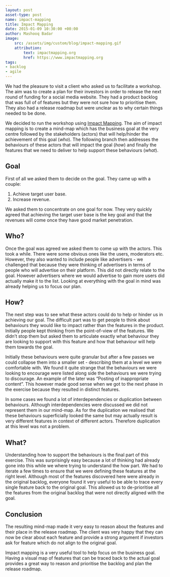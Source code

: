 ```yaml
---
layout: post
asset-type: post
name: impact-mapping
title: Impact Mapping
date: 2015-01-09 10:30:00 +00:00
author: Mashooq Badar
image:
    src: /assets/img/custom/blog/impact-mapping.gif
    attribution:
        text: impactmapping.org
        href: https://www.impactmapping.org
tags:
- backlog
- agile
---
```


We had the pleasure to visit a client who asked us to facilitate a workshop. The aim was to create a plan for their investors in order to release the next round of funding for a social media website. They had a product backlog that was full of of features but they were not sure how to prioritise them. They also had a release roadmap but were unclear as to why certain things needed to be done. 

We decided to run the workshop using [Impact Mapping](http://www.impactmapping.org). The aim of impact mapping is to create a mind-map which has the business goal at the very centre followed by the stakeholders (actors) that will help/hinder the achievement of this goal (*who*). The following branch then addresses the behaviours of these actors that will impact the goal (*how*) and finally the features that we need to deliver to help support these behaviours (*what*).

## Goal
First of all we asked them to decide on the goal. They came up with a couple:

1. Achieve target user base.
2. Increase revenue.

We asked them to concentrate on one goal for now. They very quickly agreed that achieving the target user base is the key goal and that the revenues will come once they have good market penetration. 

## Who?
Once the goal was agreed we asked them to come up with the actors. This took a while. There were some obvious ones like the users, moderators etc. However, they also wanted to include people like advertisers - we challenged that because they were thinking of advertisers in terms of people who will advertise on their platform. This did not directly relate to the goal. However advertisers where we would advertise to gain more users did actually make it to the list. Looking at everything with the goal in mind was already helping us to focus our plan.

## How?
The next step was to see what these actors could do to help or hinder us in achieving our goal. The difficult part was to get people to think about behaviours they would like to impact rather than the features in the product. Initially people kept thinking from the point-of-view of the features. We didn’t stop them but asked them to articulate exactly what behaviour they are looking to support with this feature and how that behaviour will help them towards the goal. 

Initially these behaviours were quite granular but after a few passes we could collapse them into a smaller set - describing them at a level we were comfortable with. We found it quite strange that the behaviours we were looking to encourage were listed along side the behaviours we were trying to discourage. An example of the later was “Posting of inappropriate content”. This however made good sense when we got to the next phase in the exercise because they resulted in distinct features. 

In some cases we found a lot of interdependencies or duplication between behaviours. Although interdependencies were discussed we did not represent them in our mind-map. As for the duplication we realised that these behaviours superficially looked the same but may actually result is very different features in context of different actors. Therefore duplication at this level was not a problem.  

## What?
Understanding how to support the behaviours is the final part of this exercise. This was surprisingly easy because a lot of thinking had already gone into this while we where trying to understand the how part. We had to iterate a few times to ensure that we were defining these features at the right level. Although most of the features discovered here were already in the original backlog, everyone found it very useful to be able to trace every single feature back to the original goal. This allowed us to de-prioritise all the features from the original backlog that were not directly aligned with the goal. 

## Conclusion
The resulting mind-map made it very easy to reason about the features and their place in the release roadmap. The client was very happy that they can now be clear about each feature and provide a strong argument if investors ask for feature which do not align to the original goal.

Impact mapping is a very useful tool to help focus on the business goal. Having a visual map of features that can be traced back to the actual goal provides a great way to reason and prioritise the backlog and plan the release roadmap.

